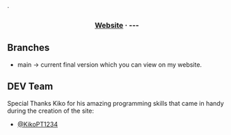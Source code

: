   <span> · </span>
<h3 align="center">
  <a href="https://byronspringer.de">Website</a>
  <span> · </span>
---

## Branches

- main -> current final version which you can view on my website.


## DEV Team

Special Thanks Kiko for his amazing programming skills that came in handy during the creation of the site:

- [@KikoPT1234](https://github.com/KikoPT1234)

